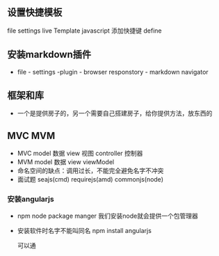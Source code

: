 ## 设置快捷模板 
  file   settings  live Template  javascript  添加快捷键  define
  
## 安装markdown插件
 - file - settings -plugin - browser responstory - markdown navigator
 
## 框架和库
 - 一个是提供房子的，另一个需要自己搭建房子，给你提供方法，放东西的
  
## MVC MVM
- MVC model 数据 view 视图 controller 控制器
- MVM model 数据 view viewModel 
- 命名空间的缺点：调用过长，不能完全避免名字不冲突
- 面试题 seajs(cmd)  requirejs(amd) commonjs(node)

### 安装angularjs
- npm node package manger  我们安装node就会提供一个包管理器
- 安装软件时名字不能叫同名
  npm install angularjs
  
  可以通

